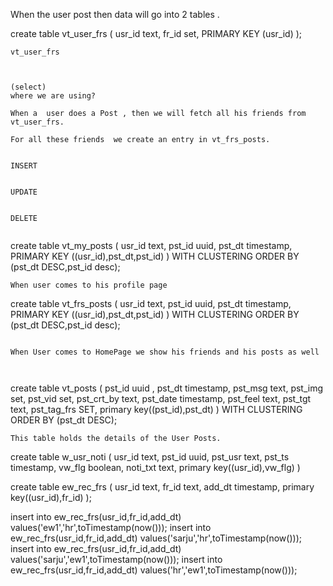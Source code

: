 
When the user post then data will go into 2 tables .


create table vt_user_frs
(
usr_id     text,
fr_id  set<text>,
PRIMARY KEY (usr_id)
);
```
vt_user_frs



(select)
where we are using?

When a  user does a Post , then we will fetch all his friends from vt_user_frs.

For all these friends  we create an entry in vt_frs_posts.


INSERT


UPDATE


DELETE 


```




create table vt_my_posts
(
usr_id text,
pst_id uuid,
pst_dt timestamp,
PRIMARY KEY ((usr_id),pst_dt,pst_id)
) WITH CLUSTERING ORDER BY (pst_dt DESC,pst_id desc);


```
When user comes to his profile page

```

create table vt_frs_posts
(
usr_id text,
pst_id uuid,
pst_dt timestamp,
PRIMARY KEY ((usr_id),pst_dt,pst_id)
) WITH CLUSTERING ORDER BY (pst_dt DESC,pst_id desc);


```

When User comes to HomePage we show his friends and his posts as well



```



create table vt_posts
(
pst_id uuid ,
pst_dt timestamp,
pst_msg text,
pst_img set<text>,
pst_vid set<text>,
pst_crt_by text,
pst_date timestamp,
pst_feel text,
pst_tgt text,
pst_tag_frs SET<text>,
primary key((pst_id),pst_dt)
)  WITH CLUSTERING ORDER BY (pst_dt DESC);

```
This table holds the details of the User Posts.

```

create table w_usr_noti
(
usr_id text,
pst_id uuid,
pst_usr text,
pst_ts timestamp,
vw_flg boolean,
noti_txt text,
primary key((usr_id),vw_flg)
)

create table ew_rec_frs
(
usr_id text,
fr_id text,
add_dt timestamp,
primary key((usr_id),fr_id)
);


insert into ew_rec_frs(usr_id,fr_id,add_dt) values('ew1','hr',toTimestamp(now()));
insert into ew_rec_frs(usr_id,fr_id,add_dt) values('sarju','hr',toTimestamp(now()));
insert into ew_rec_frs(usr_id,fr_id,add_dt) values('sarju','ew1',toTimestamp(now()));
insert into ew_rec_frs(usr_id,fr_id,add_dt) values('hr','ew1',toTimestamp(now()));





